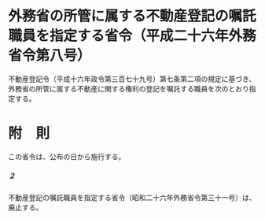 # 外務省の所管に属する不動産登記の嘱託職員を指定する省令（平成二十六年外務省令第八号）
不動産登記令（平成十六年政令第三百七十九号）第七条第二項の規定に基づき、外務省の所管に属する不動産に関する権利の登記を嘱託する職員を次のとおり指定する。
# 附　則
この省令は、公布の日から施行する。
##### ２
不動産登記の嘱託職員を指定する省令（昭和二十六年外務省令第三十一号）は、廃止する。
